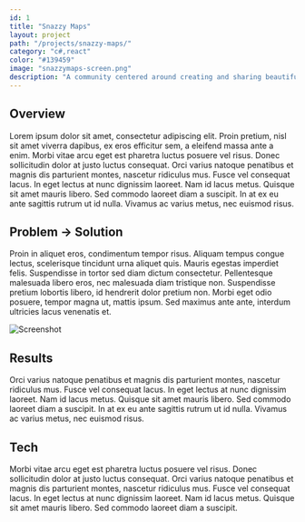 ```yaml
---
id: 1
title: "Snazzy Maps"
layout: project
path: "/projects/snazzy-maps/"
category: "c#,react"
color: "#139459"
image: "snazzymaps-screen.png"
description: "A community centered around creating and sharing beautiful styles for Google Maps."
---
```


## Overview

Lorem ipsum dolor sit amet, consectetur adipiscing elit. Proin pretium, nisl sit amet viverra dapibus, ex eros efficitur sem, a eleifend massa ante a enim. Morbi vitae arcu eget est pharetra luctus posuere vel risus. Donec sollicitudin dolor at justo luctus consequat. Orci varius natoque penatibus et magnis dis parturient montes, nascetur ridiculus mus. Fusce vel consequat lacus. In eget lectus at nunc dignissim laoreet. Nam id lacus metus. Quisque sit amet mauris libero. Sed commodo laoreet diam a suscipit. In at ex eu ante sagittis rutrum ut id nulla. Vivamus ac varius metus, nec euismod risus.

## Problem -> Solution

Proin in aliquet eros, condimentum tempor risus. Aliquam tempus congue lectus, scelerisque tincidunt urna aliquet quis. Mauris egestas imperdiet felis. Suspendisse in tortor sed diam dictum consectetur. Pellentesque malesuada libero eros, nec malesuada diam tristique non. Suspendisse pretium lobortis libero, id hendrerit dolor pretium non. Morbi eget odio posuere, tempor magna ut, mattis ipsum. Sed maximus ante ante, interdum ultricies lacus venenatis et.

![Screenshot](https://placehold.it/720x500)

## Results

Orci varius natoque penatibus et magnis dis parturient montes, nascetur ridiculus mus. Fusce vel consequat lacus. In eget lectus at nunc dignissim laoreet. Nam id lacus metus. Quisque sit amet mauris libero. Sed commodo laoreet diam a suscipit. In at ex eu ante sagittis rutrum ut id nulla. Vivamus ac varius metus, nec euismod risus.

## Tech

Morbi vitae arcu eget est pharetra luctus posuere vel risus. Donec sollicitudin dolor at justo luctus consequat. Orci varius natoque penatibus et magnis dis parturient montes, nascetur ridiculus mus. Fusce vel consequat lacus. In eget lectus at nunc dignissim laoreet. Nam id lacus metus. Quisque sit amet mauris libero. Sed commodo laoreet diam a suscipit.